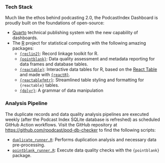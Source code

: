 <h3>Tech Stack</h3>

Much like the ethos behind podcasting 2.0, the PodcastIndex Dashboard is proudly built on the foundations of open-source:

* [Quarto](https://quarto.org) technical publishing system with the new capability of dashboards.
* The [R](https://r-project.org) project for statistical computing with the following amazing packages:
    + [`{reclin2}`](https://github.com/djvanderlaan/reclin2): Record linkage toolkit for R.
    + [`{pointblank}`](https://rstudio.github.io/pointblank/): Data quality assessment and metadata reporting for data frames and database tables. 
    + [`{reactable}`](https://glin.github.io/reactable/index.html): Interactive data tables for R, based on the [React Table](https://github.com/tanstack/table/tree/v7) and made with [`{reactR}`](https://github.com/react-R/reactR).
    + [`{reactablefmtr}`](https://kcuilla.github.io/reactablefmtr/index.html): Streamlined table styling and formatting for `{reactable}` tables.
    + [`{dplyr}`](https://dplyr.tidyverse.org/): A grammar of data manipulation

<h3>Analysis Pipeline</h3>

The duplicate records and data quality analysis pipelines are executed weekly (after the Podcast Index SQLite database is refreshed) as scheduled GitHub Action workflows. Visit the GitHub repository at <https://github.com/rpodcast/pod-db-checker> to find the following scripts:

* [`duplicate_runner.R`](https://github.com/rpodcast/pod-db-checker/blob/main/duplicate_runner.R): Performs duplication analysis and necessary data pre-processing.
* [`pointblank_runner.R`](https://github.com/rpodcast/pod-db-checker/blob/main/pointblank_runner.R): Execute data quality checks with the `{pointblank}` package.